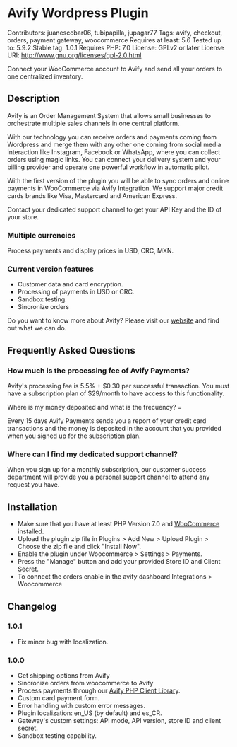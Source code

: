 # Avify  Wordpress Plugin
Contributors: juanescobar06, tubipapilla, jupagar77
Tags: avify, checkout, orders, payment gateway, woocommerce
Requires at least: 5.6
Tested up to: 5.9.2
Stable tag: 1.0.1
Requires PHP: 7.0
License: GPLv2 or later
License URI: http://www.gnu.org/licenses/gpl-2.0.html

Connect your WooCommerce account to Avify and send all your orders to one centralized inventory.

## Description 

Avify is an Order Management System that allows small businesses to orchestrate multiple sales channels in one central platform.

With our technology you can receive orders and payments coming from Wordpress and merge them with any other one coming from social
media interaction like Instagram, Facebook or WhatsApp, where you can collect orders using magic links. You can connect your delivery
system and your billing provider and operate one powerful workflow in automatic pilot.

With the first version of the plugin you will be able to sync orders and online payments in WooCommerce via Avify Integration.
We support major credit cards brands like Visa, Mastercard and American Express.

Contact your dedicated support channel to get your API Key and the ID of your store.

### Multiple currencies 
Process payments and display prices in USD, CRC, MXN.

### Current version features 
* Customer data and card encryption.
* Processing of payments in USD or CRC.
* Sandbox testing.
* Sincronize orders

Do you want to know more about Avify? Please visit our [website](https://avify.com/) and find out what we can do.

## Frequently Asked Questions 

### How much is the processing fee of Avify Payments?

Avify's processing fee is 5.5% + $0.30 per successful transaction. You must have a subscription plan of $29/month to have access to this functionality.

 Where is my money deposited and what is the frecuency? =

Every 15 days Avify Payments sends you a report of your credit card transactions and the money is deposited in the account that you provided when you signed up for the subscription plan.

### Where can I find my dedicated support channel?

When you sign up for a monthly subscription, our customer success department will provide you a personal support channel to attend any request you have.

## Installation 

* Make sure that you have at least PHP Version 7.0 and [WooCommerce](https://wordpress.org/plugins/woocommerce/) installed.
* Upload the plugin zip file in Plugins > Add New > Upload Plugin > Choose the zip file and click "Install Now".
* Enable the plugin under Woocommerce > Settings > Payments.
* Press the "Manage" button and add your provided Store ID and Client Secret.
* To connect the orders enable in the avify dashboard Integrations > Woocommerce
## Changelog 

### 1.0.1 

* Fix minor bug with localization.

### 1.0.0 

* Get shipping options from Avify
* Sincronize orders from woocommerce to Avify
* Process payments through our [Avify PHP Client Library](https://packagist.org/packages/avify/avify-php-client).
* Custom card payment form.
* Error handling with custom error messages.
* Plugin localization: en_US (by default) and es_CR.
* Gateway's custom settings: API mode, API version, store ID and client secret.
* Sandbox testing capability.

